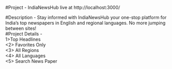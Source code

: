 #Project - IndiaNewsHub
live at
http://localhost:3000/

#Description  - Stay informed with IndiaNewsHub your one-stop platform for India’s top newspapers in English and regional languages. No more jumping between sites! </br>
#Project Details - </br>1>Top Headlines</br>
<2> Favorites Only</br> <3> All Regions</br> <4> All Languages</br> <5> Search News Paper

